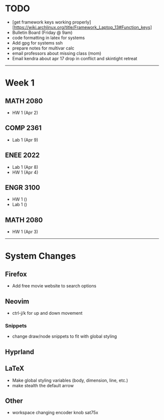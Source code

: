 # TODO
  - [get framework keys working properly][https://wiki.archlinux.org/title/Framework_Laptop_13#Function_keys]
  - Bulletin Board (Friday @ 9am)
  - code formatting in latex for systems
  - Add gpg for systems ssh
  - prepare notes for multivar calc
  - email professors about missing class (mom)
  - Email kendra about apr 17 drop in conflict and skintight retreat

***

# Week 1
## MATH 2080
  - HW 1 (Apr 2)
## COMP 2361
  - Lab 1 (Apr 9)
## ENEE 2022
  - Lab 1 (Apr 8)
  - HW 1 (Apr 4)
## ENGR 3100
  - HW 1 ()
  - Lab 1 ()
## MATH 2080
  - HW 1 (Apr 3)

---

# System Changes
## Firefox
  - Add free movie website to search options
## Neovim
  - ctrl-j/k for up and down movement
### Snippets
  - change draw/node snippets to fit with global styling
## Hyprland
## LaTeX
  - Make global styling variables (body, dimension, line, etc.)
  - make stealth the default arrow
## Other
  - workspace changing encoder knob sat75x
